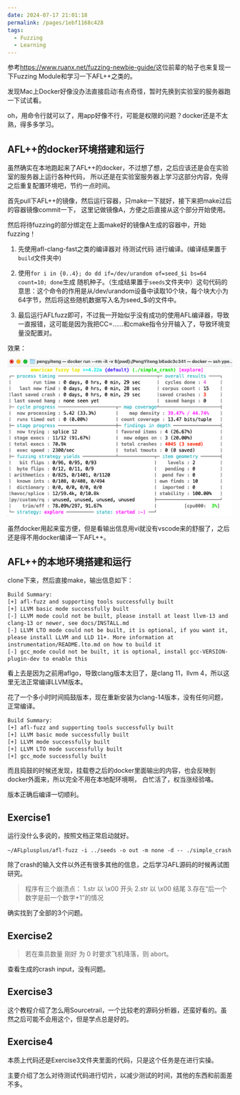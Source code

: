 ```yaml
---
date: 2024-07-17 21:01:18
permalink: /pages/1ebf1168c428
tags: 
  - Fuzzing
  - Learning
---
```


参考<https://www.ruanx.net/fuzzing-newbie-guide/>这位前辈的帖子也来复现一下Fuzzing Module和学习一下AFL++之类的。

发现Mac上Docker好像没办法直接启动❕有点奇怪，暂时先换到实验室的服务器跑一下试试看。

oh，用命令行就可以了，用app好像不行，可能是权限的问题？docker还是不太熟，得多多学习。

## AFL++的docker环境搭建和运行

虽然确实在本地跑起来了AFL++的docker，不过想了想，之后应该还是会在实验室的服务器上运行各种代码，
所以还是在实验室服务器上学习这部分内容，免得之后重复配置环境吧，节约一点时间。

首先pull下AFL++的镜像，然后运行容器，只make一下就好，接下来把make过后的容器镜像commit一下，
这里记做镜像A，方便之后直接从这个部分开始使用。

然后将待fuzzing的部分绑定在上面make好的镜像A生成的容器中，开始fuzzing！

1. 先使用afl-clang-fast之类的编译器对 待测试代码 进行编译。(编译结果置于`build`文件夹中)

2. 使用`for i in {0..4}; do dd if=/dev/urandom of=seed_$i bs=64 count=10; done`生成
随机种子。（生成结果置于`seeds`文件夹中）这句代码的意思：这个命令的作用是从/dev/urandom设备中读取10个块，每个块大小为64字节，然后将这些随机数据写入名为seed_$i的文件中。

3. 最后运行AFLfuzz即可，不过我一开始似乎没有成功的使用AFL编译器，导致一直报错，这可能是因为我把CC=……和cmake指令分开输入了，导致环境变量没配置对。

效果：

![AFL++](https://raw.githubusercontent.com/Yiteng-Peng/imgs-hosting/main/ae32bb6bfaae.png)

虽然docker用起来蛮方便，但是看输出信息用vi就没有vscode来的舒服了，之后还是得不用docker编译一下AFL++。

## AFL++的本地环境搭建和运行

clone下来，然后直接make，输出信息如下：

```
Build Summary:
[+] afl-fuzz and supporting tools successfully built
[+] LLVM basic mode successfully built
[-] LLVM mode could not be built, please install at least llvm-13 and clang-13 or newer, see docs/INSTALL.md
[-] LLVM LTO mode could not be built, it is optional, if you want it, please install LLVM and LLD 11+. More information at instrumentation/README.lto.md on how to build it
[-] gcc_mode could not be built, it is optional, install gcc-VERSION-plugin-dev to enable this
```

看上去是因为之前用aflgo，导致clang版本太旧了，是clang 11，llvm 4，所以这里无法正常编译LLVM版本。

花了一个多小时时间捣鼓版本，现在重新安装为clang-14版本，没有任何问题，正常编译。

```
Build Summary:
[+] afl-fuzz and supporting tools successfully built
[+] LLVM basic mode successfully built
[+] LLVM mode successfully built
[+] LLVM LTO mode successfully built
[+] gcc_mode successfully built
```

而且捣鼓的时候还发现，挂载卷之后的docker里面输出的内容，也会反映到docker外面来，所以完全不用在本地配环境啊，
白忙活了，权当涨经验咯。

版本正确后编译一切顺利。

## Exercise1

运行没什么多说的，按照文档正常启动就好。

`~/AFLplusplus/afl-fuzz -i ../seeds -o out -m none -d -- ./simple_crash`

除了crash的输入文件以外还有很多其他的信息，之后学习AFL源码的时候再试图研究。

> 程序有三个崩溃点：
> 1.str 以 \x00 开头
> 2.str 以 \x00 结尾
> 3.存在“后一个数字是前一个数字+1”的情况

确实找到了全部的3个问题。

## Exercise2

> 若在乘员数量 刚好 为 0 时要求飞机降落，则 abort。

查看生成的crash input，没有问题。

## Exercise3

这个教程介绍了怎么用Sourcetrail，一个比较老的源码分析器，还蛮好看的。虽然之后可能不会用这个，但是学点总是好的。

## Exercise4

本质上代码还是Exercise3文件夹里面的代码，只是这个任务是在进行实操。

主要介绍了怎么对待测试代码进行切片，以减少测试的时间，其他的东西和前面差不多。
